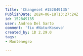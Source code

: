 ```yaml
---
Title: 'Changeset #152849135'
PublishDate: 2024-06-18T13:27:24Z
id: 152849135
user: Andrea Del Sarto
comment: 'fix #NaturKosovo'
created_by: iD 2.29.0
tags:
- Montenegro

---
```

